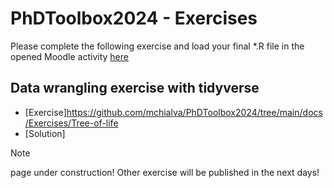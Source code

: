 # PhDToolbox2024 - Exercises
Please complete the following exercise and load your final *.R file in the opened Moodle activity [here](https://elearning.unito.it/dottorato/mod/assign/view.php?id=3855)

## Data wrangling exercise with tidyverse
- [Exercise]https://github.com/mchialva/PhDToolbox2024/tree/main/docs/Exercises/Tree-of-life
- [Solution]

> [!NOTE]
> page under construction! Other exercise will be published in the next days!
